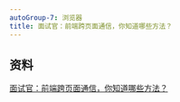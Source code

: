 ```yaml
---
autoGroup-7: 浏览器
title: 面试官：前端跨页面通信，你知道哪些方法？
---
```



## 资料
[面试官：前端跨页面通信，你知道哪些方法？](https://juejin.cn/post/6844903811232825357#heading-7)